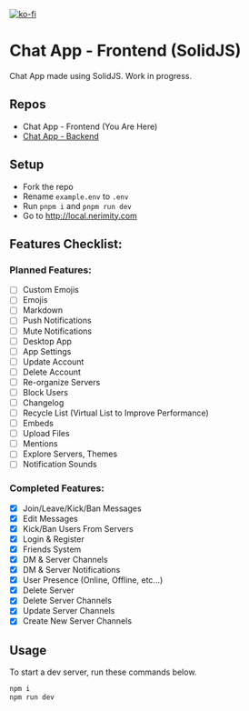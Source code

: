 [![ko-fi](https://ko-fi.com/img/githubbutton_sm.svg)](https://ko-fi.com/Y8Y1FN57Z)
# Chat App - Frontend (SolidJS)
Chat App made using SolidJS. Work in progress.

## Repos
- Chat App - Frontend (You Are Here)
- [Chat App - Backend](https://github.com/Supertigerr/chat-server)

## Setup

* Fork the repo
* Rename `example.env` to `.env`
* Run `pnpm i` and `pnpm run dev`
* Go to http://local.nerimity.com

## Features Checklist:

### Planned Features:
- [ ] Custom Emojis
- [ ] Emojis
- [ ] Markdown
- [ ] Push Notifications
- [ ] Mute Notifications
- [ ] Desktop App
- [ ] App Settings
- [ ] Update Account
- [ ] Delete Account
- [ ] Re-organize Servers
- [ ] Block Users
- [ ] Changelog
- [ ] Recycle List (Virtual List to Improve Performance)
- [ ] Embeds
- [ ] Upload Files
- [ ] Mentions
- [ ] Explore Servers, Themes
- [ ] Notification Sounds

### Completed Features:
- [x] Join/Leave/Kick/Ban Messages
- [x] Edit Messages
- [x] Kick/Ban Users From Servers
- [x] Login & Register
- [x] Friends System
- [x] DM & Server Channels
- [x] DM & Server Notifications
- [x] User Presence (Online, Offline, etc...)
- [x] Delete Server
- [x] Delete Server Channels
- [x] Update Server Channels
- [x] Create New Server Channels

## Usage
To start a dev server, run these commands below.
```js
npm i
npm run dev

```